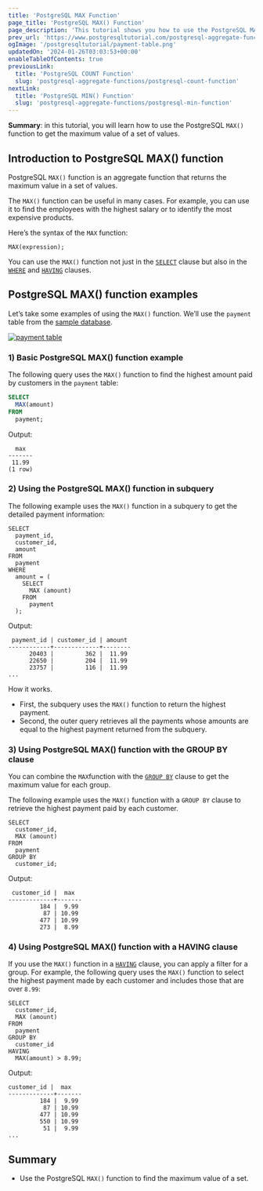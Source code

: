 ```yaml
---
title: 'PostgreSQL MAX Function'
page_title: 'PostgreSQL MAX() Function'
page_description: 'This tutorial shows you how to use the PostgreSQL MAX() function to get the maximum value of a set of values.'
prev_url: 'https://www.postgresqltutorial.com/postgresql-aggregate-functions/postgresql-max-function/'
ogImage: '/postgresqltutorial/payment-table.png'
updatedOn: '2024-01-26T03:03:53+00:00'
enableTableOfContents: true
previousLink:
  title: 'PostgreSQL COUNT Function'
  slug: 'postgresql-aggregate-functions/postgresql-count-function'
nextLink:
  title: 'PostgreSQL MIN() Function'
  slug: 'postgresql-aggregate-functions/postgresql-min-function'
---
```


**Summary**: in this tutorial, you will learn how to use the PostgreSQL `MAX()` function to get the maximum value of a set of values.

## Introduction to PostgreSQL MAX() function

PostgreSQL `MAX()` function is an aggregate function that returns the maximum value in a set of values.

The `MAX()` function can be useful in many cases. For example, you can use it to find the employees with the highest salary or to identify the most expensive products.

Here’s the syntax of the `MAX` function:

```csssql
MAX(expression);
```

You can use the `MAX()` function not just in the [`SELECT`](../postgresql-tutorial/postgresql-select) clause but also in the [`WHERE`](../postgresql-tutorial/postgresql-where) and [`HAVING`](../postgresql-tutorial/postgresql-having) clauses.

## PostgreSQL MAX() function examples

Let’s take some examples of using the `MAX()` function. We’ll use the `payment` table from the [sample database](../postgresql-getting-started/postgresql-sample-database).

[![payment table](/postgresqltutorial/payment-table.png)](/postgresqltutorial/payment-table.png)

### 1\) Basic PostgreSQL MAX() function example

The following query uses the `MAX()` function to find the highest amount paid by customers in the `payment` table:

```sql
SELECT
  MAX(amount)
FROM
  payment;
```

Output:

```text
  max
-------
 11.99
(1 row)
```

### 2\) Using the PostgreSQL MAX() function in subquery

The following example uses the `MAX()` function in a subquery to get the detailed payment information:

```
SELECT
  payment_id,
  customer_id,
  amount
FROM
  payment
WHERE
  amount = (
    SELECT
      MAX (amount)
    FROM
      payment
  );
```

Output:

```text
 payment_id | customer_id | amount
------------+-------------+--------
      20403 |         362 |  11.99
      22650 |         204 |  11.99
      23757 |         116 |  11.99
...
```

How it works.

- First, the subquery uses the `MAX()` function to return the highest payment.
- Second, the outer query retrieves all the payments whose amounts are equal to the highest payment returned from the subquery.

### 3\) Using PostgreSQL MAX() function with the GROUP BY clause

You can combine the `MAX`function with the [`GROUP BY`](../postgresql-tutorial/postgresql-group-by) clause to get the maximum value for each group.

The following example uses the `MAX()` function with a `GROUP BY` clause to retrieve the highest payment paid by each customer.

```
SELECT
  customer_id,
  MAX (amount)
FROM
  payment
GROUP BY
  customer_id;
```

Output:

```text
 customer_id |  max
-------------+-------
         184 |  9.99
          87 | 10.99
         477 | 10.99
         273 |  8.99
```

### 4\) Using PostgreSQL MAX() function with a HAVING clause

If you use the `MAX()` function in a [`HAVING`](../postgresql-tutorial/postgresql-having) clause, you can apply a filter for a group. For example, the following query uses the `MAX()` function to select the highest payment made by each customer and includes those that are over `8.99`:

```
SELECT
  customer_id,
  MAX (amount)
FROM
  payment
GROUP BY
  customer_id
HAVING
  MAX(amount) > 8.99;
```

Output:

```
customer_id |  max
-------------+-------
         184 |  9.99
          87 | 10.99
         477 | 10.99
         550 | 10.99
          51 |  9.99
...
```

## Summary

- Use the PostgreSQL `MAX()` function to find the maximum value of a set.

